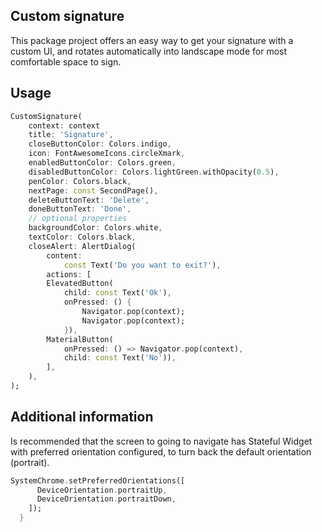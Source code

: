 ## Custom signature

This package project offers an easy way to get your signature with a custom UI, and rotates automatically into landscape mode for most comfortable space to sign.

## Usage

```dart
CustomSignature(
    context: context
    title: 'Signature',
    closeButtonColor: Colors.indigo,
    icon: FontAwesomeIcons.circleXmark,
    enabledButtonColor: Colors.green,
    disabledButtonColor: Colors.lightGreen.withOpacity(0.5),
    penColor: Colors.black,
    nextPage: const SecondPage(),
    deleteButtonText: 'Delete',
    doneButtonText: 'Done',
    // optional properties
    backgroundColor: Colors.white,
    textColor: Colors.black,
    closeAlert: AlertDialog(
        content:
            const Text('Do you want to exit?'),
        actions: [
        ElevatedButton(
            child: const Text('Ok'),
            onPressed: () {
                Navigator.pop(context);
                Navigator.pop(context);
            }),
        MaterialButton(
            onPressed: () => Navigator.pop(context),
            child: const Text('No')),
        ],
    ),
);
```

## Additional information

Is recommended that the screen to going to navigate has Stateful Widget with preferred orientation configured, to turn back the default orientation (portrait).

```dart
SystemChrome.setPreferredOrientations([
      DeviceOrientation.portraitUp,
      DeviceOrientation.portraitDown,
    ]);
  }
```
